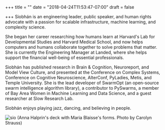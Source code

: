+++
title = ""
date = "2018-04-24T11:53:47-07:00"
draft = false

+++
Siobhán is an engineering leader, public speaker, and human rights advocate 
with a passion for scalable infrastructure, machine learning, and complexity
science.

She began her career researching how humans learn at Harvard's Lab for
Developmental Studies and Harvard Medical School, and now helps computers
and humans collaborate together to solve problems that matter. She is currently 
the Engineering Manager at Landed, where she helps support the financial 
well-being of essential professionals.

Siobhán has published research in Brain & Cognition, Neuroreport, and
Model View Culture, and presented at the Conference on Complex Systems,
Conference on Cognitive Neuroscience, AlterConf, PyLadies, Metis, and
Temple University. She is the lead developer of SwarmOpt (an open-source swarm 
intelligence algorithm library), a contributor to PySwarms, a member of Bay Area 
Women in Machine Learning and Data Science, and a guest researcher at Slow Research Lab.

Siobhán enjoys playing jazz, dancing, and believing in people.

![sio](skc_blaisse.jpg)
(Anna Halprin's deck with Maria Blaisse's forms. Photo by Carolyn Strauss)
